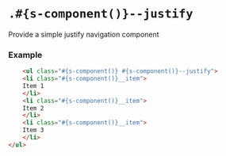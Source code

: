 # ```.#{s-component()}--justify```

Provide a simple justify navigation component

### Example
```html
	<ul class="#{s-component()} #{s-component()}--justify">
	<li class="#{s-component()}__item">
 	Item 1
	</li>
	<li class="#{s-component()}__item">
 	Item 2
	</li>
	<li class="#{s-component()}__item">
 	Item 3
	</li>
</ul>
```